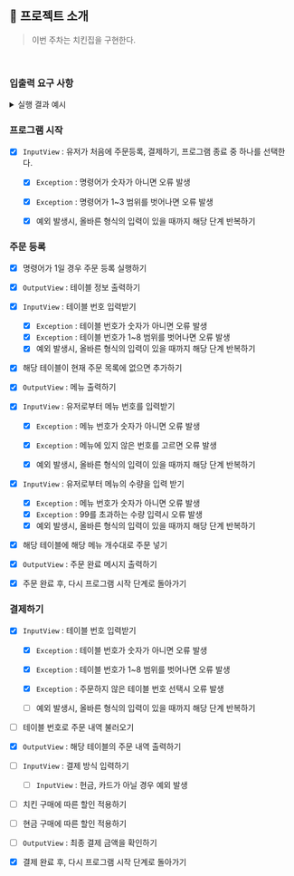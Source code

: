 ## 🚀 프로젝트 소개
> 이번 주차는 치킨집을 구현한다.
>
<br>

### 입출력 요구 사항

<details>
    <summary>실행 결과 예시</summary>
    <div markdown="1">

```

```

<br>
</div>
</details>

### 프로그램 시작
- [x] `InputView` : 유저가 처음에 주문등록, 결제하기, 프로그램 종료 중 하나를 선택한다.
  - [x] `Exception` : 명령어가 숫자가 아니면 오류 발생
  - [x] `Exception` : 명령어가 1~3 범위를 벗어나면 오류 발생
  - [x] 예외 발생시, 올바른 형식의 입력이 있을 때까지 해당 단계 반복하기


### 주문 등록
- [x] 명령어가 1일 경우 주문 등록 실행하기

- [x] `OutputView` : 테이블 정보 출력하기

- [x] `InputView` : 테이블 번호 입력받기
  - [x] `Exception` : 테이블 번호가 숫자가 아니면 오류 발생
  - [x] `Exception` : 테이블 번호가 1~8 범위를 벗어나면 오류 발생
  - [x] 예외 발생시, 올바른 형식의 입력이 있을 때까지 해당 단계 반복하기

- [x] 해당 테이블이 현재 주문 목록에 없으면 추가하기

- [x] `OutputView` : 메뉴 출력하기
- [x] `InputView` : 유저로부터 메뉴 번호를 입력받기
  - [x] `Exception` : 메뉴 번호가 숫자가 아니면 오류 발생
  - [x] `Exception` : 메뉴에 있지 않은 번호를 고르면 오류 발생
  - [x] 예외 발생시, 올바른 형식의 입력이 있을 때까지 해당 단계 반복하기


- [x] `InputView` : 유저로부터 메뉴의 수량을 입력 받기
  - [x] `Exception` : 메뉴 번호가 숫자가 아니면 오류 발생
  - [x] `Exception` : 99를 초과하는 수량 입력시 오류 발생
  - [x] 예외 발생시, 올바른 형식의 입력이 있을 때까지 해당 단계 반복하기

- [x] 해당 테이블에 해당 메뉴 개수대로 주문 넣기

- [x] `OutputView` : 주문 완료 메시지 출력하기
- [x] 주문 완료 후, 다시 프로그램 시작 단계로 돌아가기

### 결제하기
- [x] `InputView` : 테이블 번호 입력받기
  - [x] `Exception` : 테이블 번호가 숫자가 아니면 오류 발생
  - [x] `Exception` : 테이블 번호가 1~8 범위를 벗어나면 오류 발생
  - [x] `Exception` : 주문하지 않은 테이블 번호 선택시 오류 발생
  - [ ] 예외 발생시, 올바른 형식의 입력이 있을 때까지 해당 단계 반복하기


- [ ] 테이블 번호로 주문 내역 불러오기
- [x] `OutputView` : 해당 테이블의 주문 내역 출력하기

- [ ] `InputView` : 결제 방식 입력하기
  - [ ] `InputView` : 헌금, 카드가 아닐 경우 예외 발생

- [ ] 치킨 구매에 따른 할인 적용하기
- [ ] 현금 구매에 따른 할인 적용하기

- [ ] `OutputView` : 최종 결제 금액을 확인하기
- [x] 결제 완료 후, 다시 프로그램 시작 단계로 돌아가기
